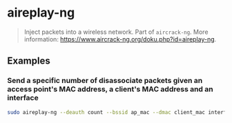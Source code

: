 # aireplay-ng

> Inject packets into a wireless network. Part of `aircrack-ng`. More information: <https://www.aircrack-ng.org/doku.php?id=aireplay-ng>.

## Examples

### Send a specific number of disassociate packets given an access point's MAC address, a client's MAC address and an interface

```bash
sudo aireplay-ng --deauth count --bssid ap_mac --dmac client_mac interface
```
